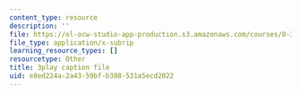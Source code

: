 ```yaml
---
content_type: resource
description: ''
file: https://ol-ocw-studio-app-production.s3.amazonaws.com/courses/8-333-statistical-mechanics-i-statistical-mechanics-of-particles-fall-2013/e8ed224a2a4359bfb388531a5ecd2022_FmylhZqFXNk.vtt
file_type: application/x-subrip
learning_resource_types: []
resourcetype: Other
title: 3play caption file
uid: e8ed224a-2a43-59bf-b388-531a5ecd2022
---
```

